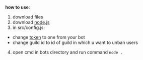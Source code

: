 **how to use**:
1. download files
2. download [node.js](https://nodejs.org)
3. in src/config.js:
- change [token](https://discord.dev) to one from your bot
- change guild id to id of guild in which u want to unban users
4. open cmd in bots directory and run command `node .`
